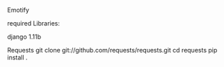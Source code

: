 Emotify

required Libraries:

django 1.11b

Requests
git clone git://github.com/requests/requests.git
cd requests
pip install .
